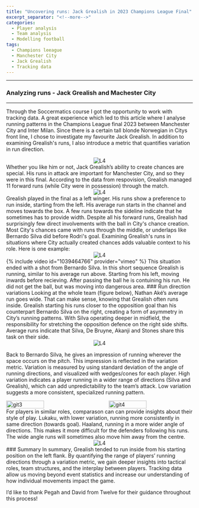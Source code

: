 ```yaml
---
title: "Uncovering runs: Jack Grealish in 2023 Champions League Final"
excerpt_separator: "<!--more-->"
categories:
  - Player analysis
  - Team analysis
  - Modelling football
tags:
  - Champions leeague
  - Manchester City
  - Jack Grealish
  - Tracking data
---
```

------------
### Analyzing runs - Jack Grealish and Machester City 
------------
<style>
  /* Generell stil for bilder og tekst ved siden av hverandre */
  .figure-text {
    display: flex;
    align-items: flex-start;
    gap: 20px;
    margin-top: 20px;
  }

  /* Gjør bildene responsive */
  .figure-text img {
    width: 40%; /* Bildene tar 40% av bredden */
    max-width: 300px; /* Begrens maksimal bredde på PC */
  }

  /* Teksten ved siden av bildene */
  .figure-text p {
    flex: 1; /* Teksten tar resten av plassen */
    margin: 0;
  }

  /* Responsiv tilpasning for smale skjermer */
  @media screen and (max-width: 768px) {
    .figure-text {
      flex-direction: column; /* Stable bildet og teksten vertikalt */
      align-items: center; /* Midtstill innholdet */
    }

    .figure-text img {
      width: 100%; /* Bildene tar hele bredden på smale skjermer */
      max-width: none; /* Fjern maksimal breddebegrensning */
    }

    .figure-text p {
      text-align: center; /* Juster teksten til midten */
    }
  }
</style>

Through the Soccermatics course I got the opportunity to work with tracking data. A great experience which led to this article where I analyse running patterns in the Champions League final 2023 between Manchester City and Inter Milan. Since there is a certain tall blonde Norwegian in Citys front line, I chose to investigate my favourite Jack Grealish. In addition to examining Grealish's runs, I also introduce a metric that quantifies variation in run direction.
<div style="text-align:center;">
  <img src="https://github.com/user-attachments/assets/37204ac5-13e5-4863-aecc-65ce874cac85" alt="L4" style="max-width:80%;"/>
</div>
Whether you like him or not, Jack Grealish’s ability to create chances are special. His runs in attack are important for Manchester City, and so they were in this final. According to the data from respovision, Grealish managed 11 forward runs (while City were in possession) through the match. 
<div style="text-align:center;">
  <img src="https://github.com/user-attachments/assets/8504e061-0758-4f61-9f7e-d6816372a193" alt="L4" style="max-width:80%;"/>
</div>
Grealish played in the final as a left winger. His runs show a preference to run inside, starting from the left. His average run starts in the channel and moves towards the box. A few runs towards the sideline indicate that he sometimes has to provide width. Despite all his forward runs, Grealish had surprisingly few direct involvements with the ball in City's chance creation. Most City's chances came with runs through the middle, or underlaps like Bernardo Silva did before Rodri's goal. Examining Grealish's runs in situations where City actually created chances adds valuable context to his role. Here is one example:
<div style="text-align:center;">
  <img src="https://github.com/user-attachments/assets/e2fd56a5-e60f-4ea3-8868-eedf411c0cdd" alt="L4" style="max-width:80%;"/>
</div>
{% include video id="1039464766" provider="vimeo" %}
This situation ended with a shot from Bernardo Silva. In this short sequence Grealish is running, similar to his average run above. Starting from his left, moving inwards before recieving. After passing the ball he is contuining his run. He did not get the ball, but was moving into dangerous area. 
### Run direction variations
Looking at the whole team (figure below), Nathan Aké’s average run goes wide. That can make sense, knowing that Grealish often runs inside. Grealish starting his runs closer to the opposition goal than his counterpart Bernardo Silva on the right, creating a form of asymmetry in City’s running patterns. With Silva operating deeper in midfield, the responsibility for stretching the opposition defence on the right side shifts. Average runs indicate that Silva, De Bruyne, Akanji and Stones share this task on their side.
<div style="text-align:center;">
  <img src="https://github.com/user-attachments/assets/94305d77-e245-417a-b8c5-cc028a81537a" alt="L4" style="max-width:80%;"/>
</div>

Back to Bernardo Silva, he gives an impression of running wherever the space occurs on the pitch. This impression is reflected in the variation metric. Variation is measured by using standard deviation of the angle of running directions, and visualized with wedges/cones for each player. High variation indicates a player running in a wider range of directions (Silva and Grealish), which can add unpredictability to the team’s attack.  Low variation suggests a more consistent, specialized running pattern. 
<div style="display: flex; flex-direction: row; justify-content: space-between; align-items: flex-start;">
  <img src="https://github.com/user-attachments/assets/847cdd11-0f06-4c4a-b703-8e489e77fea2" alt="git3" width="45%" />
  <img src="https://github.com/user-attachments/assets/7ce01e6b-9db4-4c3b-a120-c0af1c9da7d2" alt="git4" width="45%" />
</div>
For players in similar roles, comparason can can provide insights about their style of play. Lukaku, with lower variation, running more consistently in same direction (towards goal). Haaland, running in a more wider angle of directions. This makes it more difficult for the defenders following his runs. The wide angle runs will sometimes also move him away from the centre.  
<div style="text-align:center;">
  <img src="https://github.com/user-attachments/assets/fbf97135-763e-484c-a744-a9e75d9984d7" alt="L4" style="max-width:90%;"/>
</div>
### Summary
In summary, Grealish tended to run inside from his starting position on the left flank. By quantifying the range of players’ running directions through a variation metric, we gain deeper insights into tactical roles, team structures, and the interplay between players. Tracking data allow us moving beyond event statistics and increase our understanding of how individual movements impact the game.

I’d like to thank Pegah and David from Twelve for their guidance throughout this process!
